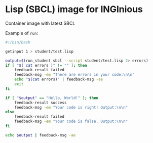 # Lisp (SBCL) image for INGInious

Container image with latest SBCL

Example of `run`:
```bash
#!/bin/bash

getinput 1 > student/test.lisp

output=$(run_student sbcl --script student/test.lisp 2> errors)
if [ "$( cat errors )" != "" ]; then
    feedback-result failed
    feedback-msg -em "There are errors in your code:\n\n"
    echo "$(cat errors)" | feedback-msg -ae
    exit
fi

if [ "$output" == "Hello, World!" ]; then
    feedback-result success
    feedback-msg -em "Your code is right! Output:\n\n"
else
    feedback-result failed
    feedback-msg -em "Your code is false. Output:\n\n"
fi

echo $output | feedback-msg -ae
```
